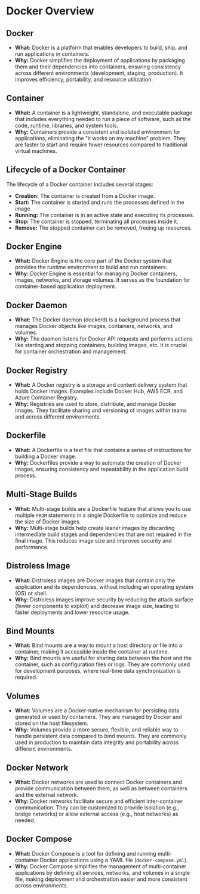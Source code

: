 # Docker Overview

## Docker
- **What:** Docker is a platform that enables developers to build, ship, and run applications in containers.
- **Why:** Docker simplifies the deployment of applications by packaging them and their dependencies into containers, ensuring consistency across different environments (development, staging, production). It improves efficiency, portability, and resource utilization.

## Container
- **What:** A container is a lightweight, standalone, and executable package that includes everything needed to run a piece of software, such as the code, runtime, libraries, and system tools.
- **Why:** Containers provide a consistent and isolated environment for applications, eliminating the "it works on my machine" problem. They are faster to start and require fewer resources compared to traditional virtual machines.

## Lifecycle of a Docker Container
The lifecycle of a Docker container includes several stages:
- **Creation:** The container is created from a Docker image.
- **Start:** The container is started and runs the processes defined in the image.
- **Running:** The container is in an active state and executing its processes.
- **Stop:** The container is stopped, terminating all processes inside it.
- **Remove:** The stopped container can be removed, freeing up resources.

## Docker Engine
- **What:** Docker Engine is the core part of the Docker system that provides the runtime environment to build and run containers.
- **Why:** Docker Engine is essential for managing Docker containers, images, networks, and storage volumes. It serves as the foundation for container-based application deployment.

## Docker Daemon
- **What:** The Docker daemon (dockerd) is a background process that manages Docker objects like images, containers, networks, and volumes.
- **Why:** The daemon listens for Docker API requests and performs actions like starting and stopping containers, building images, etc. It is crucial for container orchestration and management.

## Docker Registry
- **What:** A Docker registry is a storage and content delivery system that holds Docker images. Examples include Docker Hub, AWS ECR, and Azure Container Registry.
- **Why:** Registries are used to store, distribute, and manage Docker images. They facilitate sharing and versioning of images within teams and across different environments.

## Dockerfile
- **What:** A Dockerfile is a text file that contains a series of instructions for building a Docker image.
- **Why:** Dockerfiles provide a way to automate the creation of Docker images, ensuring consistency and repeatability in the application build process.

## Multi-Stage Builds
- **What:** Multi-stage builds are a Dockerfile feature that allows you to use multiple `FROM` statements in a single Dockerfile to optimize and reduce the size of Docker images.
- **Why:** Multi-stage builds help create leaner images by discarding intermediate build stages and dependencies that are not required in the final image. This reduces image size and improves security and performance.

## Distroless Image
- **What:** Distroless images are Docker images that contain only the application and its dependencies, without including an operating system (OS) or shell.
- **Why:** Distroless images improve security by reducing the attack surface (fewer components to exploit) and decrease image size, leading to faster deployments and lower resource usage.

## Bind Mounts
- **What:** Bind mounts are a way to mount a host directory or file into a container, making it accessible inside the container at runtime.
- **Why:** Bind mounts are useful for sharing data between the host and the container, such as configuration files or logs. They are commonly used for development purposes, where real-time data synchronization is required.

## Volumes
- **What:** Volumes are a Docker-native mechanism for persisting data generated or used by containers. They are managed by Docker and stored on the host filesystem.
- **Why:** Volumes provide a more secure, flexible, and reliable way to handle persistent data compared to bind mounts. They are commonly used in production to maintain data integrity and portability across different environments.

## Docker Network
- **What:** Docker networks are used to connect Docker containers and provide communication between them, as well as between containers and the external network.
- **Why:** Docker networks facilitate secure and efficient inter-container communication. They can be customized to provide isolation (e.g., bridge networks) or allow external access (e.g., host networks) as needed.

## Docker Compose
- **What:** Docker Compose is a tool for defining and running multi-container Docker applications using a YAML file (`docker-compose.yml`).
- **Why:** Docker Compose simplifies the management of multi-container applications by defining all services, networks, and volumes in a single file, making deployment and orchestration easier and more consistent across environments.

